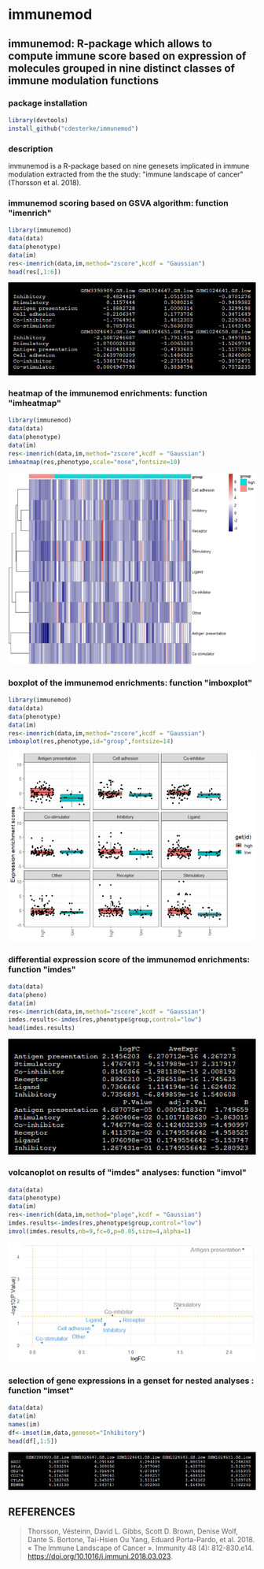 # immunemod
## immunemod: R-package which allows to compute immune score based on expression of molecules grouped in nine distinct classes of immune modulation functions





### package installation
```r
library(devtools)
install_github("cdesterke/immunemod")
```
### description
immunemod is a R-package based on nine genesets implicated in immune modulation extracted from the the study: "immune landscape of cancer" (Thorsson et al. 2018).



### immunemod scoring based on GSVA algorithm: function "imenrich"
```r
library(immunemod)
data(data)
data(phenotype)
data(im)
res<-imenrich(data,im,method="zscore",kcdf = "Gaussian")
head(res[,1:6])
```
![res](https://github.com/cdesterke/immunemod/blob/main/imenrich.png)


### heatmap of the immunemod enrichments: function "imheatmap"
```r
library(immunemod)
data(data)
data(phenotype)
data(im)
res<-imenrich(data,im,method="zscore",kcdf = "Gaussian")
imheatmap(res,phenotype,scale="none",fontsize=10)
```
![res](https://github.com/cdesterke/immunemod/blob/main/imheatmap.png)

### boxplot of the immunemod enrichments: function "imboxplot"
```r
library(immunemod)
data(data)
data(phenotype)
data(im)
res<-imenrich(data,im,method="zscore",kcdf = "Gaussian")
imboxplot(res,phenotype,id="group",fontsize=14)
```
![res](https://github.com/cdesterke/immunemod/blob/main/imboxplot.png)


### differential expression score of the immunemod enrichments: function "imdes"
```r
data(data)
data(pheno)
data(im)
res<-imenrich(data,im,method="zscore",kcdf = "Gaussian")
imdes.results<-imdes(res,phenotype$group,control="low")
head(imdes.results)
```
![res](https://github.com/cdesterke/immunemod/blob/main/imdes.png)

### volcanoplot on results of "imdes" analyses: function "imvol"
```r
data(data)
data(phenotype)
data(im)
res<-imenrich(data,im,method="plage",kcdf = "Gaussian")
imdes.results<-imdes(res,phenotype$group,control="low")
imvol(imdes.results,nb=9,fc=0,p=0.05,size=4,alpha=1)
```
![res](https://github.com/cdesterke/immunemod/blob/main/imvol.png)

### selection of gene expressions in a genset for nested analyses : function "imset"
```r
data(data)
data(im)
names(im)
df<-imset(im,data,geneset="Inhibitory")
head(df[,1:5])
```

![res](https://github.com/cdesterke/immunemod/blob/main/imset.png)



## REFERENCES
> Thorsson, Vésteinn, David L. Gibbs, Scott D. Brown, Denise Wolf, Dante S. Bortone, Tai-Hsien Ou Yang, Eduard Porta-Pardo, et al. 2018. « The Immune Landscape of Cancer ». Immunity 48 (4): 812-830.e14. https://doi.org/10.1016/j.immuni.2018.03.023.
